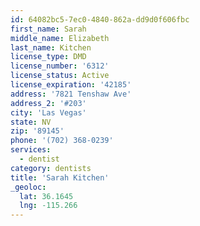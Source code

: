 ```yaml
---
id: 64082bc5-7ec0-4840-862a-dd9d0f606fbc
first_name: Sarah
middle_name: Elizabeth
last_name: Kitchen
license_type: DMD
license_number: '6312'
license_status: Active
license_expiration: '42185'
address: '7821 Tenshaw Ave'
address_2: '#203'
city: 'Las Vegas'
state: NV
zip: '89145'
phone: '(702) 368-0239'
services:
  - dentist
category: dentists
title: 'Sarah Kitchen'
_geoloc:
  lat: 36.1645
  lng: -115.266
---
```

